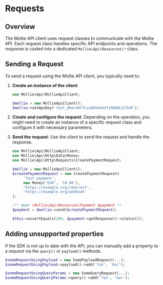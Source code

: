 # Requests

## Overview

The Mollie API client uses request classes to communicate with the Mollie API. Each request class handles specific API endpoints and operations. The response is casted into a dedicated `Mollie\Api\Resources\*` class.

## Sending a Request

To send a request using the Mollie API client, you typically need to:

1. **Create an instance of the client**:
   ```php
   use Mollie\Api\MollieApiClient;

   $mollie = new MollieApiClient();
   $mollie->setApiKey('test_dHar4XY7LxsDOtmnkVtjNVWXLSlXsM');
   ```

2. **Create and configure the request**:
   Depending on the operation, you might need to create an instance of a specific request class and configure it with necessary parameters.

3. **Send the request**:
   Use the client to send the request and handle the response.

   ```php
   use Mollie\Api\MollieApiClient;
   use Mollie\Api\Http\Data\Money;
   use Mollie\Api\Http\Requests\CreatePaymentRequest;

   $mollie = new MollieApiClient();
   $createPaymentRequest = new CreatePaymentRequest(
        'Test payment',
        new Money('EUR', '10.00'),
        'https://example.org/redirect',
        'https://example.org/webhook'
   );

   /** @var \Mollie\Api\Resources\Payment $payment */
   $payment = $mollie->send($createPaymentRequest);

   $this->assertEquals(200, $payment->getResponse()->status());
   ```

## Adding unsupported properties
If the SDK is not up to date with the API, you can manually add a property to a request via the `query()` or `payload()` methods.

```php
$someRequestUsingPayload = new SomePayloadRequest(...);
$someRequestUsingPayload->payload()->add('foo', 'bar');

$someRequestUsingQueryParams = new SomeQueryRequest(...);
$someRequestUsingQueryParams->query()->add('foo', 'bar');
```
